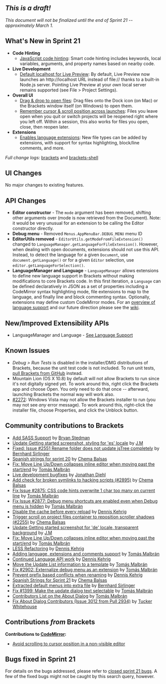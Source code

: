 _This is a draft!_
--------------------
_This document will not be finalized until the end of Sprint 21 -- approximately March 1._

What's New in Sprint 21
-----------------------
* **Code Hinting**
    * [JavaScript code hinting](https://trello.com/card/2-code-hinting-javascript/4f90a6d98f77505d7940ce88/775): Smart code hinting includes keywords, local variables, arguments, and property names based on nearby code.
* **Live Development**
    * [Default localhost for Live Preview](https://trello.com/card/5-live-development-on-localhost/4f90a6d98f77505d7940ce88/684): By default, Live Preview now launches an http://localhost URL instead of file:// thanks to a built-in Node.js server. Pointing Live Preview at your _own_ local server remains supported (see File > Project Settings).
* **Overall UI**
    * [Drag & drop to open files](https://github.com/adobe/brackets-shell/pull/190): Drag files onto the Dock icon (on Mac) or the Brackets window itself (on Windows) to open them.
    * [Remember cursor & scroll position across launches](https://github.com/adobe/brackets/pull/2898): Files you leave open when you quit or switch projects will be reopened right where you left off. Within a session, this also works for files you open, close, then reopen later.
* **Extensions**
    * [Enables language extensions](https://trello.com/card/2-support-for-language-extensions/4f90a6d98f77505d7940ce88/773): New file types can be added by extensions, with support for syntax highlighting, block/line comments, and more.


_Full change logs:_ [brackets](https://github.com/adobe/brackets/compare/sprint-20...sprint-21#commits_bucket) and [brackets-shell](https://github.com/adobe/brackets-shell/compare/sprint-20...sprint-21#commits_bucket)


UI Changes
----------
No major changes to existing features.


API Changes
-----------
* **Editor constructor** - The ``mode`` argument has been removed, shifting other arguments over (mode is now retrieved from the Document). Note: it would be very unusual for an extension to be calling the Editor constructor directly.
* **Debug menu** - Removed ``Menus.AppMenuBar.DEBUG_MENU`` menu ID
* **EditorUtils removed** - ``EditorUtils.getModeFromFileExtension()`` changed to ``LanguageManager.getLanguageForFileExtension()``. However, when dealing with open documents, extensions should not use this API. Instead, to detect the language for a given ``Document``, use ``document.getLanguage()`` or for a given ``Editor`` selection, use ``editor.getLanguageForSelection()``.
* **LanguageManager and Language** - ``LanguageManager`` allows extensions to define new language support in Brackets without making modifications to core Brackets code. In this first iteration, a ``Language`` can be defined declaratively in JSON as a set of properties including a CodeMirror syntax highlighting mode, file extensions to map to the language, and finally line and block commenting syntax. Optionally, extensions may define custom CodeMirror modes. For an [overview of language support](https://github.com/adobe/brackets/wiki/Language-Support) and our future direction please see the [wiki](https://github.com/adobe/brackets/wiki/Language-Support).

New/Improved Extensibility APIs
-------------------------------

* LanguageManager and Language - [See Language Support](https://github.com/adobe/brackets/wiki/Language-Support)

Known Issues
------------
* _Debug > Run Tests_ is disabled in the installer/DMG distributions of Brackets, because the unit test code is not included. To run unit tests, [pull Brackets from GitHub](https://github.com/adobe/brackets/wiki/How-to-Hack-on-Brackets#wiki-getcode) instead.
* Mountain Lion (OS X 10.8) by default will not allow Brackets to run since it's not digitally signed yet.  To work around this, right click the Brackets app and choose Open.  You only need to do that once -- afterward, launching Brackets the normal way will work also.
* [#2272](https://github.com/adobe/brackets/issues/2272): Windows Vista may not allow the Brackets installer to run (you may not see _any_ error message). To work around this, right-click the installer file, choose Properties, and click the Unblock button.


Community contributions to Brackets
-----------------------------------
* [Add SASS Support](https://github.com/adobe/brackets/pull/2609) by [Bryan Stedman](https://github.com/bryanstedman)
* [Update Getting started screenshot, styling for 'es' locale](https://github.com/adobe/brackets/pull/2801) by [J.M](https://github.com/mynetx)
* [Fixed: Issue #2551 Rename folder does not update jsTree completely](https://github.com/adobe/brackets/pull/2862) by [Bernhard Sirlinger](https://github.com/WebsiteDeveloper)
* [Spanish strings for sprint 20](https://github.com/adobe/brackets/pull/2871) by [Chema Balsas](https://github.com/jbalsas)
* [Fix: Move Line Up/Down collapses inline editor when moving past the start/end](https://github.com/adobe/brackets/pull/2431) by [Tomás Malbrán](https://github.com/TomMalbran)
* [Live development bugfixes](https://github.com/adobe/brackets/pull/2819) by [Jonathan Diehl](https://github.com/jdiehl)
* [Add check for broken symlinks to hacking scripts (#2895)](https://github.com/adobe/brackets/pull/2896) by [Chema Balsas](https://github.com/jbalsas)
* [Fix Issue #2875: CSS code hints overwrite 1 char too many on current line](https://github.com/adobe/brackets/pull/2884) by [Tomás Malbrán](https://github.com/TomMalbran)
* [Fix Issue #2877: Debug menu shortcuts are enabled even when Debug menu is hidden](https://github.com/adobe/brackets/pull/2888) by [Tomás Malbrán](https://github.com/TomMalbran)
* [Disable the cache before every reload](https://github.com/adobe/brackets/pull/) by [Dennis Kehrig](https://github.com/DennisKehrig)
* [Trigger scroll on project files container to reposition scroller shadows (#2255)](https://github.com/adobe/brackets/pull/2905) by [Chema Balsas](https://github.com/jbalsas)
* [Update Getting started screenshot for 'de' locale, transparent background](https://github.com/adobe/brackets/pull/2840) by [J.M](https://github.com/mynetx)
* [Fix: Move Line Up/Down collapses inline editor when moving past the start/end](https://github.com/adobe/brackets/pull/2431) by [Tomás Malbrán](https://github.com/TomMalbran)
* [LESS Refactoring](https://github.com/adobe/brackets/pull/2844) by [Dennis Kehrig](https://github.com/DennisKehrig)
* [Adding language, extensions and comments support](https://github.com/adobe/brackets/pull/2971) by [Tomás Malbrán](https://github.com/TomMalbran)
* [Continued Language API work](https://github.com/adobe/brackets/pull/2979) by [Dennis Kehrig](https://github.com/DennisKehrig)
* [Move the Update List information to a template](https://github.com/adobe/brackets/pull/2938) by [Tomás Malbrán](https://github.com/TomMalbran)
* [Fix #2902: Externalize debug menu as an extension](https://github.com/adobe/brackets/pull/2942) by [Tomás Malbrán](https://github.com/TomMalbran)
* [Prevent prefix based conflicts when renaming](https://github.com/adobe/brackets/pull/2914) by [Dennis Kehrig](https://github.com/DennisKehrig)
* [Spanish Strings for Sprint 21](https://github.com/adobe/brackets/pull/2994) by [Chema Balsas](https://github.com/jbalsas)
* [Extracted default menus into extra file](https://github.com/adobe/brackets/pull/2940) by [Bernhard Sirlinger](https://github.com/WebsiteDeveloper)
* [Fix #1399: Make the update dialog text selectable](https://github.com/adobe/brackets/pull/2990) by [Tomás Malbrán](https://github.com/TomMalbran)
* [Contributors List on the About Dialog](https://github.com/adobe/brackets/pull/2934) by [Tomás Malbrán](https://github.com/TomMalbran)
* [Fix About Dialog Contributors (Issue 3012 from Pull 2934)](https://github.com/adobe/brackets/pull/3014) by [Tucker Whitehouse](https://github.com/TuckerWhitehouse)

Contributions _from_ Brackets
-----------------------------
**Contributions to [CodeMirror](https://github.com/marijnh/CodeMirror):**
* [Avoid scrolling to cursor position in a non-visible editor](https://github.com/marijnh/CodeMirror/pull/1256)

Bugs fixed in Sprint 21
-----------------------
For details on the bugs addressed, please refer to [closed sprint 21 bugs](https://github.com/adobe/brackets/issues?labels=&milestone=8&state=closed). A few of the fixed bugs might not be caught by this search query, however.